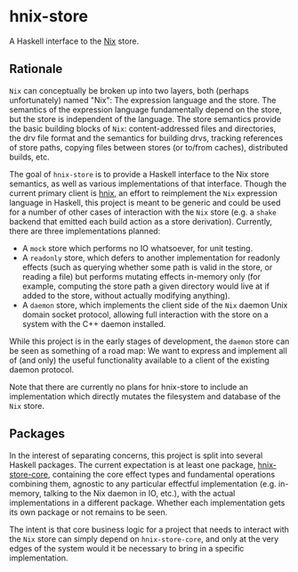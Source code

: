 hnix-store
===========

A Haskell interface to the [Nix] store.

[Nix]: https://nixos.org/nix

Rationale
-----------

`Nix` can conceptually be broken up into two layers, both (perhaps
unfortunately) named "Nix": The expression language and the store.
The semantics of the expression language fundamentally depend on the
store, but the store is independent of the language. The store
semantics provide the basic building blocks of `Nix`:
content-addressed files and directories, the drv file format and the
semantics for building drvs, tracking references of store paths,
copying files between stores (or to/from caches), distributed builds,
etc.

The goal of `hnix-store` is to provide a Haskell interface to the Nix
store semantics, as well as various implementations of that interface.
Though the current primary client is [hnix], an effort to reimplement
the `Nix` expression language in Haskell, this project is meant to be
generic and could be used for a number of other cases of interaction
with the `Nix` store (e.g. a `shake` backend that emitted each build
action as a store derivation). Currently, there are three
implementations planned:

* A `mock` store which performs no IO whatsoever, for unit testing.
* A `readonly` store, which defers to another implementation for
  readonly effects (such as querying whether some path is valid in the
  store, or reading a file) but performs mutating effects in-memory
  only (for example, computing the store path a given directory would
  live at if added to the store, without actually modifying anything).
* A `daemon` store, which implements the client side of the `Nix`
  daemon Unix domain socket protocol, allowing full interaction with
  the store on a system with the C++ daemon installed.

While this project is in the early stages of development, the `daemon`
store can be seen as something of a road map: We want to express and
implement all of (and only) the useful functionality available to a
client of the existing daemon protocol.

Note that there are currently no plans for hnix-store to include an
implementation which directly mutates the filesystem and database of
the `Nix` store.

[hnix]: https://github.com/haskell-nix/hnix

Packages
----------

In the interest of separating concerns, this project is split into
several Haskell packages. The current expectation is at least one
package, [hnix-store-core], containing the core effect types and
fundamental operations combining them, agnostic to any particular
effectful implementation (e.g. in-memory, talking to the Nix daemon in
IO, etc.), with the actual implementations in a different package.
Whether each implementation gets its own package or not remains to be
seen.

The intent is that core business logic for a project that needs to
interact with the `Nix` store can simply depend on `hnix-store-core`,
and only at the very edges of the system would it be necessary to
bring in a specific implementation.

[hnix-store-core]: ./hnix-store-core
